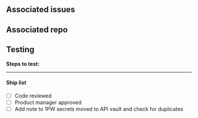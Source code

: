 ## Associated issues

## Associated repo

## Testing

**Steps to test:**


---
#### Ship list
- [ ] Code reviewed 
- [ ] Product manager approved
- [ ] Add note to 1PW secrets moved to API vault and check for duplicates